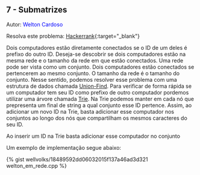 ## 7 - Submatrizes
<div id="em_rede"></div>

Autor: <font color = "blue">Welton Cardoso</font>

Resolva este problema: [Hackerrank][hackerrank-i]{:target="_blank"}

Dois computadores estão diretamente conectados se o ID de um deles é prefixo do outro ID. Deseja-se descobrir se dois computadores estão na mesma rede e o tamanho da rede em que estão conectados. Uma rede pode ser vista como um conjunto. Dois computadores estão conectados se pertencerem ao mesmo conjunto. O tamanho da rede é o tamanho do conjunto. Nesse sentido, podemos resolver esse problema com uma estrutura de dados chamada [Union-Find](https://www.geeksforgeeks.org/union-find/). Para verificar de forma rápida se um computador tem seu ID como prefixo de outro computador pordemos utilizar uma árvore chamada [Trie](https://www.geeksforgeeks.org/trie-insert-and-search/). Na Trie podemos manter em cada nó que prepresenta um final de string a qual conjunto esse ID pertence. Assim, ao adicionar um novo ID na Trie, basta adicionar esse computador nos conjuntos ao longo dos nós que compartilham os mesmos caracteres do seu ID.

Ao inserir um ID na Trie basta adicionar esse computador no conjunto 

Um exemplo de implementação segue abaixo:

{% gist wellvolks/18489592dd06032015f137a46ad3d321 welton_em_rede.cpp %}

[hackerrank-i]: https://www.hackerrank.com/contests/gogeo-problemas-ja-utilizados-em-avaliacoes/challenges/em-rede
